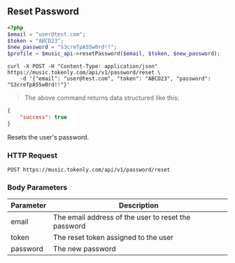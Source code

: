 ## Reset Password


```php
<?php
$email = "user@test.com";
$token = "ABCD23";
$new_password = "S3creTpA55w0rd!!";
$profile = $music_api->resetPassword($email, $token, $new_password);
```

```shell
curl -X POST -H "Content-Type: application/json" https://music.tokenly.com/api/v1/password/reset \
    -d '{"email": "user@test.com", "token": "ABCD23", "password": "S3creTpA55w0rd!!"}'
```

> The above command returns data structured like this:

```json
{
    "success": true
}
```

Resets the user's password.

### HTTP Request

`POST https://music.tokenly.com/api/v1/password/reset`

### Body Parameters

Parameter | Description
--------- | -----------
email     | The email address of the user to reset the password
token     | The reset token assigned to the user 
password  | The new password

